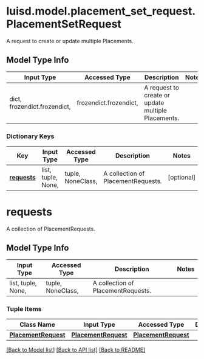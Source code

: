 # luisd.model.placement_set_request.PlacementSetRequest

A request to create or update multiple Placements.

## Model Type Info
Input Type | Accessed Type | Description | Notes
------------ | ------------- | ------------- | -------------
dict, frozendict.frozendict,  | frozendict.frozendict,  | A request to create or update multiple Placements. | 

### Dictionary Keys
Key | Input Type | Accessed Type | Description | Notes
------------ | ------------- | ------------- | ------------- | -------------
**[requests](#requests)** | list, tuple, None,  | tuple, NoneClass,  | A collection of PlacementRequests. | [optional] 

# requests

A collection of PlacementRequests.

## Model Type Info
Input Type | Accessed Type | Description | Notes
------------ | ------------- | ------------- | -------------
list, tuple, None,  | tuple, NoneClass,  | A collection of PlacementRequests. | 

### Tuple Items
Class Name | Input Type | Accessed Type | Description | Notes
------------- | ------------- | ------------- | ------------- | -------------
[**PlacementRequest**](PlacementRequest.md) | [**PlacementRequest**](PlacementRequest.md) | [**PlacementRequest**](PlacementRequest.md) |  | 

[[Back to Model list]](../../README.md#documentation-for-models) [[Back to API list]](../../README.md#documentation-for-api-endpoints) [[Back to README]](../../README.md)

